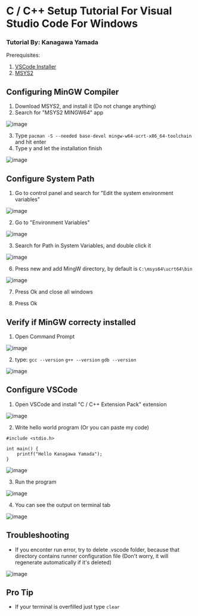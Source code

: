 # C / C++ Setup Tutorial For Visual Studio Code For Windows
### Tutorial By: Kanagawa Yamada

Prerequisites: 
1. [VSCode Installer](https://code.visualstudio.com/download)
2. [MSYS2](https://www.msys2.org/) 

## Configuring MinGW Compiler

1. Download MSYS2, and install it (Do not change anything)
2. Search for "MSYS2 MINGW64" app <br />

![image](https://github.com/user-attachments/assets/17909a80-fd61-4a84-8dd0-9e1e2190c172) <br />

3. Type ```pacman -S --needed base-devel mingw-w64-ucrt-x86_64-toolchain``` and hit enter
4. Type y and let the installation finish <br />

![image](https://github.com/user-attachments/assets/7e9c043b-68e9-4b88-8e9c-2102f5943439) <br />

## Configure System Path

1. Go to control panel and search for "Edit the system environment variables" <br />
   
![image](https://github.com/user-attachments/assets/97037370-2977-4fe2-8df7-d858d6568a8e) <br />

2. Go to "Environment Variables" <br />
   
![image](https://github.com/user-attachments/assets/67a12905-d03f-447b-ae41-6fa17250a6dd) <br />

3. Search for Path in System Variables, and double click it <br />

![image](https://github.com/user-attachments/assets/79cc7141-999b-4eb0-8823-d5d1d9ce2e5c) <br />

6. Press new and add MingW directory, by default is ```C:\msys64\ucrt64\bin``` <br />

![image](https://github.com/user-attachments/assets/9aa3d3f3-1fcc-4c1f-81e8-1a7ddedf0771) <br />

7. Press Ok and close all windows

5. Press Ok

## Verify if MinGW correcty installed

1. Open Command Prompt <br />

![image](https://github.com/user-attachments/assets/fbc0a6e0-b2fc-46cf-954a-532cd3466c55) <br />

2. type:
```gcc --version```
```g++ --version```
```gdb --version```

![image](https://github.com/user-attachments/assets/3e611517-3615-4ade-9110-6e7739994e60) <br />


## Configure VSCode

1. Open VSCode and install "C / C++ Extension Pack" extension <br />

![image](https://github.com/user-attachments/assets/c32ccdb4-b660-4401-be3a-0d43702fa646) <br />

2. Write hello world program (Or you can paste my code)

```
#include <stdio.h>

int main() {
    printf("Hello Kanagawa Yamada");
}
```

![image](https://github.com/user-attachments/assets/b9e728ad-d6a2-4ff2-902b-db3bc1d1a1b9) <br />

3. Run the program <br />

![image](https://github.com/user-attachments/assets/2541aed9-2c66-4763-ae29-9ff2e547a323) <br />

4. You can see the output on terminal tab <br />

![image](https://github.com/user-attachments/assets/7dc8647e-899e-473e-81c6-f7de4fd65e93) <br />

## Troubleshooting

- If you enconter run error, try to delete .vscode folder, because that directory contains runner configuration file (Don't worry, it will regenerate automatically if it's deleted)

![image](https://github.com/user-attachments/assets/ca400c0e-192d-4038-841f-7d4928093466) <br />

## Pro Tip

- If your terminal is overfilled just type ```clear```

